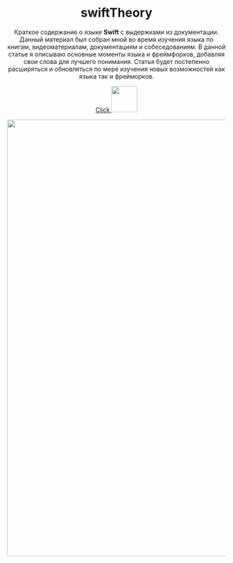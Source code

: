 <div align="center">
  
<h1>swiftTheory</h1>
  
Краткое содержание о языке <b>Swift</b> с выдержками из документации. Данный материал был собран мной во время изучения языка по книгам, видеоматериалам, документациям и собеседованиям. В данной статье я описываю основные моменты языка и фреймфорков, добавляя свои слова для лучшего понимания. Статья будет постепенно расширяться и обновляться по мере изучения новых возможностей как языка так и фрейморков.

[Click <img src="https://github.com/SP-XD/SP-XD/blob/main/images/hyperkitty.gif?raw=true" width="60" />](./Swift.md)

<img src="https://cdna.artstation.com/p/assets/images/images/060/460/880/original/pixel-jeff-chill-mario-2023-2.gif?1678633376" width="1005"/>
  
</div>





